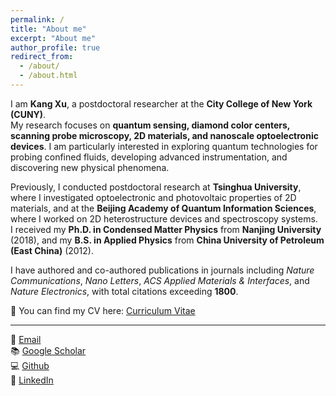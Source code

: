 ```yaml
---
permalink: /
title: "About me"
excerpt: "About me"
author_profile: true
redirect_from:
  - /about/
  - /about.html
---
```


I am **Kang Xu**, a postdoctoral researcher at the **City College of New York (CUNY)**.  
My research focuses on **quantum sensing, diamond color centers, scanning probe microscopy, 2D materials, and nanoscale optoelectronic devices**. I am particularly interested in exploring quantum technologies for probing confined fluids, developing advanced instrumentation, and discovering new physical phenomena.

Previously, I conducted postdoctoral research at **Tsinghua University**, where I investigated optoelectronic and photovoltaic properties of 2D materials, and at the **Beijing Academy of Quantum Information Sciences**, where I worked on 2D heterostructure devices and spectroscopy systems.  
I received my **Ph.D. in Condensed Matter Physics** from **Nanjing University** (2018), and my **B.S. in Applied Physics** from **China University of Petroleum (East China)** (2012).  

I have authored and co-authored publications in journals including *Nature Communications*, *Nano Letters*, *ACS Applied Materials & Interfaces*, and *Nature Electronics*, with total citations exceeding **1800**.  

📄 You can find my CV here: [Curriculum Vitae](../assets/Curriculum_Vitae.pdf)

---

📧 [Email](mailto:kxu@ccny.cuny.edu)  
📚 [Google Scholar](https://scholar.google.com/citations?hl=en&user=DCqmV4AAAAAJ)  
💻 [Github](https://github.com/kangXu90)  
🔗 [LinkedIn](https://www.linkedin.com/in/kang-xu-bbba19251)  
